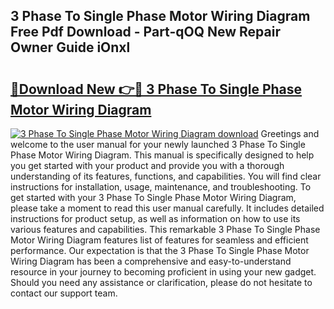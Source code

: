 ## 3 Phase To Single Phase Motor Wiring Diagram Free Pdf Download - Part-qOQ New Repair Owner Guide iOnxl

# <h2><a href="http://dfkpm03.blite.top/?on=3+Phase+To+Single+Phase+Motor+Wiring+Diagram">🔗Download New 👉🔴 3 Phase To Single Phase Motor Wiring Diagram</a></h2>

[![3 Phase To Single Phase Motor Wiring Diagram download](https://i.imgur.com/lujVjoI.png)](http://dfkpm03.blite.top/?on=3+Phase+To+Single+Phase+Motor+Wiring+Diagram)
Greetings and welcome to the user manual for your newly launched 3 Phase To Single Phase Motor Wiring Diagram. This manual is specifically designed to help you get started with your product and provide you with a thorough understanding of its features, functions, and capabilities. You will find clear instructions for installation, usage, maintenance, and troubleshooting. To get started with your 3 Phase To Single Phase Motor Wiring Diagram, please take a moment to read this user manual carefully. It includes detailed instructions for product setup, as well as information on how to use its various features and capabilities. This remarkable 3 Phase To Single Phase Motor Wiring Diagram features list of features for seamless and efficient performance. Our expectation is that the 3 Phase To Single Phase Motor Wiring Diagram has been a comprehensive and easy-to-understand resource in your journey to becoming proficient in using your new gadget. Should you need any assistance or clarification, please do not hesitate to contact our support team.

